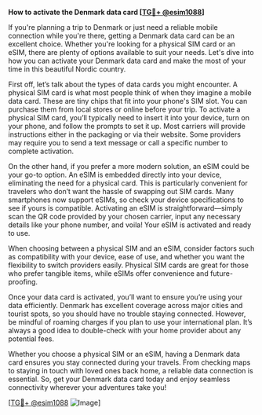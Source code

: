 **How to activate the Denmark data card [[TG💪+ @esim1088](https://t.me/s/esim1088)]**

If you're planning a trip to Denmark or just need a reliable mobile connection while you're there, getting a Denmark data card can be an excellent choice. Whether you're looking for a physical SIM card or an eSIM, there are plenty of options available to suit your needs. Let's dive into how you can activate your Denmark data card and make the most of your time in this beautiful Nordic country.

First off, let’s talk about the types of data cards you might encounter. A physical SIM card is what most people think of when they imagine a mobile data card. These are tiny chips that fit into your phone's SIM slot. You can purchase them from local stores or online before your trip. To activate a physical SIM card, you’ll typically need to insert it into your device, turn on your phone, and follow the prompts to set it up. Most carriers will provide instructions either in the packaging or via their website. Some providers may require you to send a text message or call a specific number to complete activation.

On the other hand, if you prefer a more modern solution, an eSIM could be your go-to option. An eSIM is embedded directly into your device, eliminating the need for a physical card. This is particularly convenient for travelers who don’t want the hassle of swapping out SIM cards. Many smartphones now support eSIMs, so check your device specifications to see if yours is compatible. Activating an eSIM is straightforward—simply scan the QR code provided by your chosen carrier, input any necessary details like your phone number, and voila! Your eSIM is activated and ready to use.

When choosing between a physical SIM and an eSIM, consider factors such as compatibility with your device, ease of use, and whether you want the flexibility to switch providers easily. Physical SIM cards are great for those who prefer tangible items, while eSIMs offer convenience and future-proofing.

Once your data card is activated, you’ll want to ensure you’re using your data efficiently. Denmark has excellent coverage across major cities and tourist spots, so you should have no trouble staying connected. However, be mindful of roaming charges if you plan to use your international plan. It’s always a good idea to double-check with your home provider about any potential fees.

Whether you choose a physical SIM or an eSIM, having a Denmark data card ensures you stay connected during your travels. From checking maps to staying in touch with loved ones back home, a reliable data connection is essential. So, get your Denmark data card today and enjoy seamless connectivity wherever your adventures take you!

[[TG💪+ @esim1088](https://t.me/s/esim1088) ![Image](https://i.postimg.cc/Y0z9fWf4/image.png)]